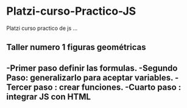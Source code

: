 # Platzi-curso-Practico-JS
Platzi curso practico de js
...

## Taller numero 1 figuras geométricas

-Primer paso definir las formulas.
-Segundo Paso: generalizarlo para aceptar variables.
-Tercer paso : crear funciones.
-Cuarto paso : integrar JS con HTML
-
